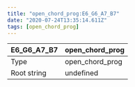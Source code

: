 ```yaml
---
title: "open_chord_prog:E6_G6_A7_B7"
date: "2020-07-24T13:35:14.611Z"
tags: [open_chord_prog]
---
```


|E6_G6_A7_B7|open_chord_prog|
|---|---|
|Type|open_chord_prog|
|Root string|undefined|

